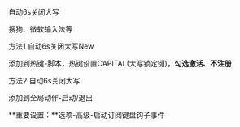 自动6s关闭大写

搜狗、微软输入法等

方法1 自动6s关闭大写New

添加到热键-脚本，热键设置CAPITAL(大写锁定键)，**勾选激活、不注册**

方法2 自动6s关闭大写

添加到全局动作-启动/退出

**重要设置：**选项-高级-启动订阅键盘钩子事件
